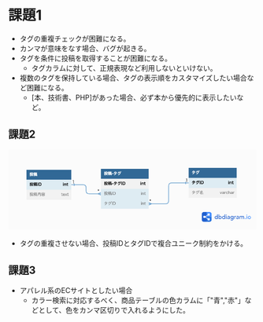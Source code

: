 # 課題1

- タグの重複チェックが困難になる。
- カンマが意味をなす場合、バグが起きる。
- タグを条件に投稿を取得することが困難になる。
  - タグカラムに対して、正規表現など利用しないといけない。
- 複数のタグを保持している場合、タグの表示順をカスタマイズしたい場合など困難になる。
  - [本、技術書、PHP]があった場合、必ず本から優先的に表示したいなど。
  
## 課題2

![ER図](./DB_UNTI_PATTERN_1.png)

- タグの重複させない場合、投稿IDとタグIDで複合ユニーク制約をかける。

## 課題3
- アパレル系のECサイトとしたい場合
  - カラー検索に対応するべく、商品テーブルの色カラムに「"青","赤"」などとして、色をカンマ区切りで入れるようにした。